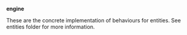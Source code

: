**engine**

These are the concrete implementation of behaviours for entities.
See entities folder for more information.